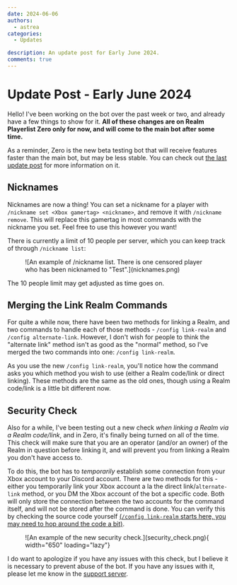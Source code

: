 ```yaml
---
date: 2024-06-06
authors:
  - astrea
categories:
  - Updates

description: An update post for Early June 2024.
comments: true
---
```


# Update Post - Early June 2024

Hello! I've been working on the bot over the past week or two, and already have a few things to show for it.
**All of these changes are on Realm Playerlist Zero only for now, and will come to the main bot after some time.**
<!-- more -->
As a reminder, Zero is the new beta testing bot that will receive features faster than the main bot, but may be less stable. You can check out [the last update post](052324-may-updates.md#realms-playerlist-zero) for more information on it.

## Nicknames

Nicknames are now a thing! You can set a nickname for a player with `/nickname set <Xbox gamertag> <nickname>`, and remove it with `/nickname remove`. This will replace this gamertag in most commands with the nickname you set. Feel free to use this however you want!

There is currently a limit of 10 people per server, which you can keep track of through `/nickname list`:

<figure markdown>
  ![An example of /nickname list. There is one censored player who has been nicknamed to "Test".](nicknames.png)
</figure>

The 10 people limit may get adjusted as time goes on.

## Merging the Link Realm Commands

For quite a while now, there have been two methods for linking a Realm, and two commands to handle each of those methods - `/config link-realm` and `/config alternate-link`. However, I don't wish for people to think the "alternate link" method isn't as good as the "normal" method, so I've merged the two commands into one: `/config link-realm`.

As you use the new `/config link-realm`, you'll notice how the command asks you which method you wish to use (either a Realm code/link or direct linking). These methods are the same as the old ones, though using a Realm code/link is a little bit different now.

## Security Check

Also for a while, I've been testing out a new check *when linking a Realm via a Realm code/link*, and in Zero, it's finally being turned on all of the time. This check will make sure that you are an operator (and/or an owner) of the Realm in question before linking it, and will prevent you from linking a Realm you don't have access to.

To do this, the bot has to *temporarily* establish some connection from your Xbox account to your Discord account. There are two methods for this - either you temporarily link your Xbox account a la the direct link/`alternate-link` method, or you DM the Xbox account of the bot a specific code. Both will only store the connection between the two accounts for the command itself, and will not be stored after the command is done. You can verify this by checking the source code yourself [(`/config link-realm` starts here, you may need to hop around the code a bit)](https://github.com/AstreaTSS/RealmsPlayerlistBot/blob/81b5f48126d08239d306ba8bf3cd3b1becabac64/exts/guild_config.py#L386).

<figure markdown>
  ![An example of the new security check.](security_check.png){ width="650" loading="lazy"}
</figure>

I do want to apologize if you have any issues with this check, but I believe it is necessary to prevent abuse of the bot. If you have any issues with it, please let me know in the [support server](https://discord.gg/NSdetwGjpK).
